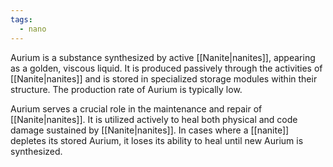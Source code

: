 ```yaml
---
tags:
  - nano
---
```

Aurium is a substance synthesized by active [[Nanite|nanites]], appearing as a golden, viscous liquid. It is produced passively through the activities of [[Nanite|nanites]] and is stored in specialized storage modules within their structure. The production rate of Aurium is typically low.

Aurium serves a crucial role in the maintenance and repair of [[Nanite|nanites]]. It is utilized actively to heal both physical and code damage sustained by [[Nanite|nanites]]. In cases where a [[nanite]] depletes its stored Aurium, it loses its ability to heal until new Aurium is synthesized.